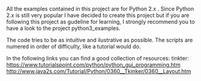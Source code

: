 All the examples contained in this project are for Python 2.x . Since Python 2.x is still very popular I have decided to create this project but if you are following
this project as gudeline for learning, I strongly recommend you to have a look to the project python3_examples.

The code tries to be as intuitive and ilustrative as possible. The scripts are numered in order of difficulty, like a tutorial would do.



In the following links you can find a good collection of resources:
	tinkter:
		https://www.tutorialspoint.com/python/python_gui_programming.htm
		http://www.java2s.com/Tutorial/Python/0360__Tkinker/0360__Layout.htm

